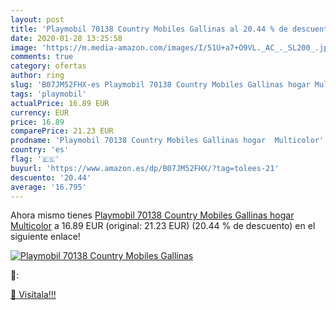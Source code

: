 ```yaml
---
layout: post
title: 'Playmobil 70138 Country Mobiles Gallinas al 20.44 % de descuento'
date: 2020-01-28 13:25:58
image: 'https://m.media-amazon.com/images/I/51U+a7+O9VL._AC_._SL200_.jpg'
comments: true
category: ofertas
author: ring
slug: 'B07JM52FHX-es Playmobil 70138 Country Mobiles Gallinas hogar Multicolor'
tags: 'playmobil'
actualPrice: 16.89 EUR
currency: EUR
price: 16.89
comparePrice: 21.23 EUR
prodname: 'Playmobil 70138 Country Mobiles Gallinas hogar  Multicolor'
country: 'es'
flag: '🇪🇸'
buyurl: 'https://www.amazon.es/dp/B07JM52FHX/?tag=tolees-21'
descuento: '20.44'
average: '16.795'
---
```


Ahora mismo tienes [Playmobil 70138 Country Mobiles Gallinas hogar  Multicolor](https://www.amazon.es/dp/B07JM52FHX/?tag=tolees-21) a 16.89 EUR (original: 21.23 EUR) (20.44 %  de descuento) en el siguiente enlace!

[![Playmobil 70138 Country Mobiles Gallinas](https://m.media-amazon.com/images/I/51U+a7+O9VL._AC_._SL200_.jpg)](https://www.amazon.es/dp/B07JM52FHX/?tag=tolees-21)

🔎:


[🛒 Visítala!!!](https://www.amazon.es/dp/B07JM52FHX/?tag=tolees-21)
